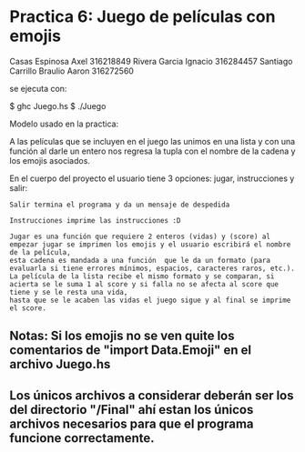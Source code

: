 # Practica 6: Juego de películas con emojis
Casas Espinosa Axel 316218849
Rivera Garcia Ignacio 316284457
Santiago Carrillo Braulio Aaron  316272560

se ejecuta con:

$ ghc Juego.hs
$ ./Juego


Modelo usado en la practica:


A las películas que se incluyen en el juego las unimos en una lista y con una función 
al darle un entero nos regresa la tupla con el nombre de la cadena y los emojis asociados.

En el cuerpo del proyecto el usuario tiene 3 opciones: jugar, instrucciones y salir:

	Salir termina el programa y da un mensaje de despedida

	Instrucciones imprime las instrucciones :D
	
	Jugar es una función que requiere 2 enteros (vidas) y (score) al empezar jugar se imprimen los emojis y el usuario escribirá el nombre de la película, 
	esta cadena es mandada a una función  que le da un formato (para evaluarla si tiene errores mínimos, espacios, caracteres raros, etc.). 
	La película de la lista recibe el mismo formato y se comparan, si acierta se le suma 1 al score y si falla no se afecta al score que tiene y se le resta una vida, 
	hasta que se le acaben las vidas el juego sigue y al final se imprime el score.

Notas:
Si los emojis no se ven quite los comentarios de "import Data.Emoji" en el archivo Juego.hs
-
Los únicos archivos a considerar deberán ser los del directorio "/Final" ahí estan los únicos archivos necesarios para que el 	programa funcione correctamente.
-
